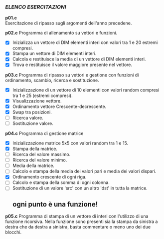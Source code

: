 ### *ELENCO ESERCITAZIONI*

**p01.c**  
Esercitazione di ripasso sugli argomenti dell'anno precedene.

**p02.c**
Programma di allenamento su vettori e funzioni.
- [x] Inizializza un vettore di DIM elementi interi con valori tra 1 e 20 estremi compresi.
- [x] Stampa un vettore di DIM elementi interi.
- [x] Calcola e restituisce la media di un vettore di DIM elementi interi.
- [x] Trova e restituisce il valore maggiore presente nel vettore.

**p03.c**
Programma di ripasso su vettori e gestione con funzioni di ordinamento, scambio, ricerca e sostituzione.
- [x] Inizializzazione di un vettore di 10 elementi con valori random compresi tra 1 e 25 (estremi compresi).
- [x] Visualizzazione vettore.
- [x] Ordinamento vettore Crescente-decrescente.
- [x] Swap tra posizioni.
- [ ] Ricerca valore.
- [ ] Sostituzione valore.

**p04.c**
Programma di gestione matrice
- [x] Inizializzazione matrice 5x5 con valori random tra 1 e 15.
- [x] Stampa della matrice.
- [ ] Ricerca del valore massimo.
- [ ] Ricerca del valore minimo.
- [ ] Media della matrice.
- [ ] Calcolo e stampa della media dei valori pari e media dei valori dispari.
- [x] Ordinamento crescente di ogni riga.
- [ ] Calcolo e stampa della somma di ogni colonna.
- [ ] Sostituzione di un valore 'src' con un altro 'dst' in tutta la matrice.
    ## ogni punto è una funzione!

**p05.c**
Programma di stampa di un vettore di interi con l'utilizzo di una funzione
ricorsiva. Nella funzione sono presenti sia la stampa da sinistra a destra che da destra a sinistra, basta commentare o meno uno dei due blocchi.
